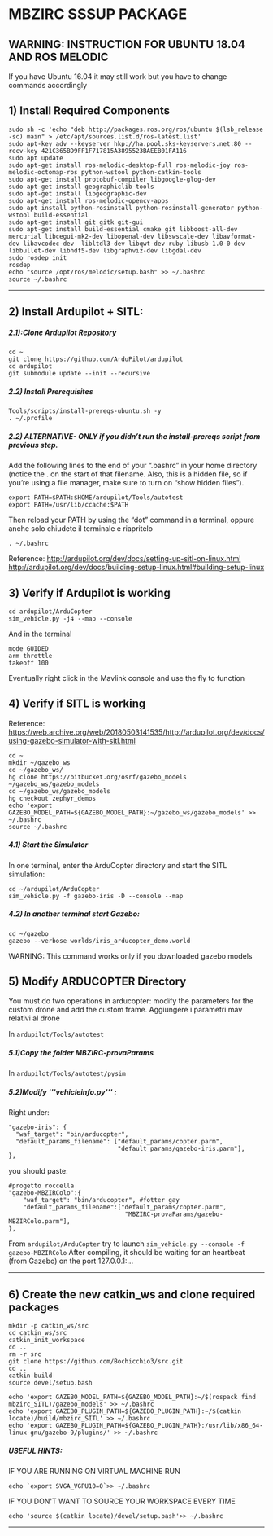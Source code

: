 # MBZIRC SSSUP PACKAGE

## WARNING: INSTRUCTION FOR UBUNTU 18.04 AND ROS MELODIC
If you have Ubuntu 16.04 it may still work but you have to change commands accordingly

##  1) Install Required Components
```
sudo sh -c 'echo "deb http://packages.ros.org/ros/ubuntu $(lsb_release -sc) main" > /etc/apt/sources.list.d/ros-latest.list'
sudo apt-key adv --keyserver hkp://ha.pool.sks-keyservers.net:80 --recv-key 421C365BD9FF1F717815A3895523BAEEB01FA116
sudo apt update
sudo apt-get install ros-melodic-desktop-full ros-melodic-joy ros-melodic-octomap-ros python-wstool python-catkin-tools 
sudo apt-get install protobuf-compiler libgoogle-glog-dev
sudo apt-get install geographiclib-tools 
sudo apt-get install libgeographic-dev
sudo apt-get install ros-melodic-opencv-apps
sudo apt install python-rosinstall python-rosinstall-generator python-wstool build-essential
sudo apt-get install git gitk git-gui 
sudo apt-get install build-essential cmake git libboost-all-dev mercurial libcegui-mk2-dev libopenal-dev libswscale-dev libavformat-dev libavcodec-dev  libltdl3-dev libqwt-dev ruby libusb-1.0-0-dev libbullet-dev libhdf5-dev libgraphviz-dev libgdal-dev
sudo rosdep init
rosdep
echo "source /opt/ros/melodic/setup.bash" >> ~/.bashrc
source ~/.bashrc
```
-------------------------------------------------
## 2) Install Ardupilot + SITL:

##### 2.1):Clone Ardupilot Repository
```
cd ~
git clone https://github.com/ArduPilot/ardupilot
cd ardupilot
git submodule update --init --recursive
```

##### 2.2) Install Prerequisites
```
Tools/scripts/install-prereqs-ubuntu.sh -y 
. ~/.profile  
 ```
##### 2.2) ALTERNATIVE- ONLY if you didn’t run the install-prereqs script from previous step. 

Add the following lines to the end of your “.bashrc” in your home directory
(notice the . on the start of that filename. Also, this is a hidden file,
 so if you’re using a file manager, make sure to turn on “show hidden files”).
```
export PATH=$PATH:$HOME/ardupilot/Tools/autotest
export PATH=/usr/lib/ccache:$PATH

```
Then reload your PATH by using the “dot” command in a terminal, oppure anche solo chiudete il terminale e riapritelo
```
. ~/.bashrc
```
Reference:
http://ardupilot.org/dev/docs/setting-up-sitl-on-linux.html
http://ardupilot.org/dev/docs/building-setup-linux.html#building-setup-linux


## 3) Verify if Ardupilot is working
```
cd ardupilot/ArduCopter
sim_vehicle.py -j4 --map --console
```
And in the terminal
```
mode GUIDED
arm throttle
takeoff 100 
```
Eventually right click in the Mavlink console and use the fly to function

## 4) Verify if SITL is working

Reference:
https://web.archive.org/web/20180503141535/http://ardupilot.org/dev/docs/using-gazebo-simulator-with-sitl.html

```
cd ~
mkdir ~/gazebo_ws
cd ~/gazebo_ws/
hg clone https://bitbucket.org/osrf/gazebo_models ~/gazebo_ws/gazebo_models
cd ~/gazebo_ws/gazebo_models
hg checkout zephyr_demos
echo 'export GAZEBO_MODEL_PATH=${GAZEBO_MODEL_PATH}:~/gazebo_ws/gazebo_models' >> ~/.bashrc
source ~/.bashrc
```

#####  4.1) Start the Simulator

In one terminal, enter the ArduCopter directory and start the SITL simulation:
```
cd ~/ardupilot/ArduCopter
sim_vehicle.py -f gazebo-iris -D --console --map
```
#####  4.2) In another terminal start Gazebo:
```
cd ~/gazebo
gazebo --verbose worlds/iris_arducopter_demo.world
```
WARNING: This command works only if you downloaded gazebo models

## 5) Modify ARDUCOPTER Directory

You must do two operations in arducopter: modify the parameters for the custom drone and add the custom frame.
Aggiungere i parametri mav relativi al drone 
 
In ```ardupilot/Tools/autotest```
 
##### 5.1)Copy the folder MBZIRC-provaParams
 
In ```ardupilot/Tools/autotest/pysim```
#####  5.2)Modify '''vehicleinfo.py''' :
Right under:
 ```
"gazebo-iris": {
   "waf_target": "bin/arducopter",
   "default_params_filename": ["default_params/copter.parm",
                               "default_params/gazebo-iris.parm"],
},
```
you should paste:
```
#progetto roccella
"gazebo-MBZIRColo":{
    "waf_target": "bin/arducopter", #fotter gay
    "default_params_filename":["default_params/copter.parm",
                                "MBZIRC-provaParams/gazebo-MBZIRColo.parm"],
},
```
From  ```ardupilot/ArduCopter``` try to launch ```sim_vehicle.py --console -f gazebo-MBZIRColo``` 
After compiling, it should be waiting for an heartbeat (from Gazebo) on the port 127.0.0.1:... 

------------------------------------------------------------
## 6) Create the new catkin_ws and clone required packages
```
mkdir -p catkin_ws/src
cd catkin_ws/src
catkin_init_workspace
cd ..
rm -r src
git clone https://github.com/Bochicchio3/src.git
cd ..
catkin build
source devel/setup.bash
```

```
echo 'export GAZEBO_MODEL_PATH=${GAZEBO_MODEL_PATH}:~/$(rospack find mbzirc_SITL)/gazebo_models' >> ~/.bashrc
echo 'export GAZEBO_PLUGIN_PATH=${GAZEBO_PLUGIN_PATH}:~/$(catkin locate)/build/mbzirc_SITL' >> ~/.bashrc
echo 'export GAZEBO_PLUGIN_PATH=${GAZEBO_PLUGIN_PATH}:/usr/lib/x86_64-linux-gnu/gazebo-9/plugins/' >> ~/.bashrc
```

##### USEFUL HINTS:

IF YOU ARE RUNNING ON VIRTUAL MACHINE RUN
``` 
echo `export SVGA_VGPU10=0`>> ~/.bashrc
```
IF YOU DON'T WANT TO SOURCE YOUR WORKSPACE EVERY TIME
```
echo 'source $(catkin locate)/devel/setup.bash'>> ~/.bashrc
```
--------------------------------------------------------------------------------
